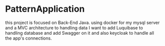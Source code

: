 # PatternApplication
this project is focused on Back-End Java. using docker for my mysql server and a MVC architecture to handling data 
I want to add Luquibase to handling database and add Swagger on it and also keycloak to handle all the app's connections.
